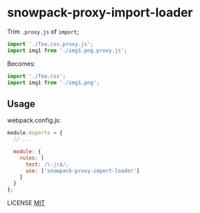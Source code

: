 # snowpack-proxy-import-loader
Trim `.proxy.js` of `import`;

```js
import './foo.css.proxy.js';
import img1 from './img1.png.proxy.js';
```

Becomes:

```js
import './foo.css';
import img1 from './img1.png';
```

## Usage
webpack.config.js:

```js
module.exports = {
  // ...

  module: {
    rules: [
      test: /\.js$/,
      use: ['snowpack-proxy-import-loader']
    ]
  }
};
```

LICENSE
[MIT](LICENSE)
